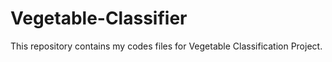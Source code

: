 # Vegetable-Classifier
This repository contains my codes files for Vegetable Classification Project.
